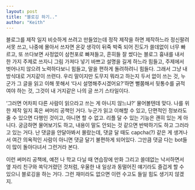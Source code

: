 ```yaml
---
layout: post
title: "블로깅 하기.."
author: "Keith"
---
```



블로그를 제작 일지 비슷하게 쓰려고 만들었는데 정작 제작을 하면 제작하느라 정신팔려서못 쓰고, 나중에 몰아서 쓰자면 온갖 생각이 뒤죽 박죽 되어 진도가 쓸데없이 너무 빠르고, 또 쓰다보면 사정없이 삼천포로 빠져들고, 흔히들 잘 썼다는 블로그 흉내를 내서 한 가지 주제로 쓰자니 그림 가져다 넣기 바쁘고 설명을 길게 하느라 힘들고, 주제에서 벗어나지 않으려 노력하다보니 힘들고, 말을 편하게 돌려하려니 힘들다. 그래서 그냥 내 방식대로 거지같이 쓰련다. 우리 말이지만 도무지 뭐라고 하는지 두서 없이 쓰는 것, 누군가 그 글을 읽고 이해 못해서 ‘다시 설명해주시겠어요?’하면 뻘쭘해서 뒷통수를 긁적여야 하는 것, 그것이 내 거지같은 나의 글 쓰기 스타일이다. 




‘그러면 어차피 다른 사람이 읽으라고 쓰는 게 아니지 않느냐?’ 물어볼텐데 맞다. 나를 위한 제작 일지 혹은 써머리 공책인 거다. 누군가 읽고 이해할 수 있고, 단편적인 정보라도 줄 수 있으면 다행인 것이고, 아니면 할 수 없고. 리플 달 수 있는 기능은 괜히 있는 게 아니다. 궁금하면 물어보기도 하고, 내용이 말도 안되는 것 같으면 반박하기도 하고 그러라고 있는 거다. 난 댓글을 안달아봐서 몰랐는데, 댓글 달 때도 capcha(?) 같은 게 생겨나서 여간 의욕적인 사람이 아니면 댓글 달기 불편하게 되어있다. 그만큼 댓글 다는 bot들이 많이 돌아다녀서 그런거라 본다.




이런 써머리 공책에, 예전 나 학교 다닐 때 연습장에 만화 그리고 쓸데없는 낙서하면서 옆 자리 친구와 쏙닥거렸던 것처럼, 우울한 내 일상과 동떨어진 얘기라도 즐겁게 할 수 있으니 블로깅을 하는 거다. 그런 재미라도 없으면 이런 수고도 들일 힘도 생기지 않겠지.


